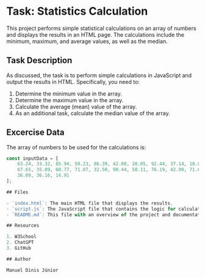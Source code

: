 # Task: Statistics Calculation

This project performs simple statistical calculations on an array of numbers and displays the results in an HTML page. The calculations include the minimum, maximum, and average values, as well as the median.

## Task Description

As discussed, the task is to perform simple calculations in JavaScript and output the results in HTML. Specifically, you need to:

1. Determine the minimum value in the array.
2. Determine the maximum value in the array.
3. Calculate the average (mean) value of the array.
4. As an additional task, calculate the median value of the array.

## Excercise Data

The array of numbers to be used for the calculations is:

```javascript
const inputData = [
    63.24, 33.32, 85.94, 50.23, 86.39, 42.00, 20.05, 92.44, 37.14, 18.80,
    67.65, 35.09, 60.77, 71.07, 32.50, 90.44, 58.11, 76.19, 42.90, 71.69,
    36.09, 36.16, 14.91
];

## Files

- `index.html`: The main HTML file that displays the results.
- `script.js`: The JavaScript file that contains the logic for calculating the statistics.
- `README.md`: This file with an overview of the project and documentation about the task.

## Resources

1. W3School
2. ChatGPT
3. GitHub

## Author

Manuel Dinis Júnior
